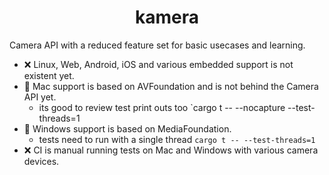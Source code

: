 <div align="center">

<h1>kamera</h1>

</div>

Camera API with a reduced feature set for basic usecases and learning.

* ❌ Linux, Web, Android, iOS and various embedded support is not existent yet.
* 🚧 Mac support is based on AVFoundation and is not behind the Camera API yet.
    * its good to review test print outs too `cargo t -- --nocapture --test-threads=1
* 🚧 Windows support is based on MediaFoundation.
    * tests need to run with a single thread `cargo t -- --test-threads=1`
* ❌ CI is manual running tests on Mac and Windows with various camera devices.